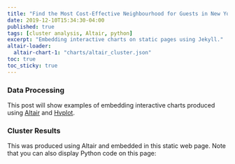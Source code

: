 ```yaml
---
title: "Find the Most Cost-Effective Neighbourhood for Guests in New York "
date: 2019-12-10T15:34:30-04:00
published: true
tags: [cluster analysis, Altair, python]
excerpt: "Embedding interactive charts on static pages using Jekyll."
altair-loader:
  altair-chart-1: "charts/altair_cluster.json"
toc: true
toc_sticky: true
---
```


### Data Processing
This post will show examples of embedding interactive charts produced using [Altair](https://altair-viz.github.io) and [Hvplot](https://hvplot.pyviz.org/).

### Cluster Results
This was produced using Altair and embedded in this static web page. Note that you can also display Python code on this page:
<div id="altair-chart-1"></div>




